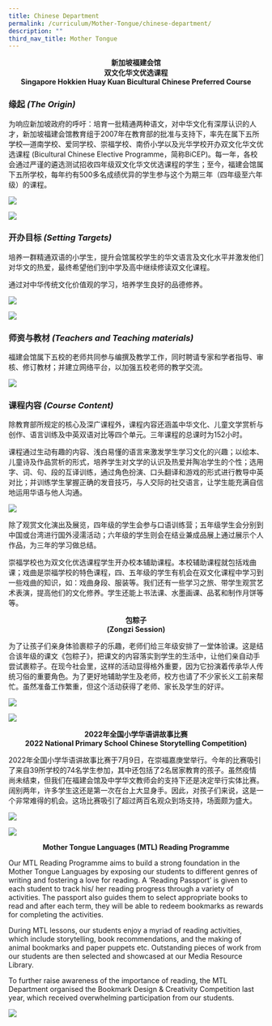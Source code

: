```yaml
---
title: Chinese Department
permalink: /curriculum/Mother-Tongue/chinese-department/
description: ""
third_nav_title: Mother Tongue
---
```

<center><b>新加坡福建会馆<br>  
双文化华文优选课程</b></center>


<center><b>Singapore Hokkien Huay Kuan Bicultural Chinese Preferred Course</b></center>

### 缘起 _(The Origin)_

为响应新加坡政府的呼吁：培育一批精通两种语文，对中华文化有深厚认识的人才，新加坡福建会馆教育组于2007年在教育部的批准与支持下，率先在属下五所学校—道南学校、爱同学校、崇福学校、南侨小学以及光华学校开办双文化华文优选课程 (Bicultural Chinese Elective Programme，简称BiCEP)。每一年，各校会通过严谨的遴选测试招收四年级双文化华文优选课程的学生；至今，福建会馆属下五所学校，每年约有500多名成绩优异的学生参与这个为期三年（四年级至六年级）的课程。

![](/images/ChineseDepartment_Photo-1-2048x1536.jpg)

![](/images/ChineseDepartment_Photo-3-2048x1346.jpg)

### 开办目标 _(Setting Targets)_

培养一群精通双语的小学生，提升会馆属校学生的华文语言及文化水平并激发他们对华文的热爱，最终希望他们到中学及高中继续修读双文化课程。

通过对中华传统文化价值观的学习，培养学生良好的品德修养。

![](/images/ChineseDepartment_Photo-5-2048x1536.jpg)

![](/images/ChineseDepartment_Photo-6-2048x1536.jpg)

### 师资与教材 _(Teachers and Teaching materials)_

福建会馆属下五校的老师共同参与编撰及教学工作，同时聘请专家和学者指导、审核、修订教材；并建立网络平台，以加强五校老师的教学交流。

![](/images/ChineseDepartment_Photo-A-2048x1152.png)

### 课程内容 _(Course Content)_

除教育部所规定的核心及深广课程外，课程内容还涵盖中华文化、儿童文学赏析与创作、语言训练及中英双语对比等四个单元。三年课程的总课时为152小时。

课程通过生动有趣的内容、浅白易懂的语言来激发学生学习文化的兴趣；以绘本、儿童诗及作品赏析的形式，培养学生对文学的认识及热爱并陶冶学生的个性；选用字、词、句、段的互译训练，通过角色扮演、口头翻译和游戏的形式进行教导中英对比；并训练学生掌握正确的发音技巧，与人交际的社交语言，让学生能充满自信地运用华语与他人沟通。

![](/images/ChineseDepartment_Photo-B-2048x1152.png)

除了观赏文化演出及展览，四年级的学生会参与口语训练营；五年级学生会分别到中国或台湾进行国外浸濡活动；六年级的学生则会在结业兼成品展上通过展示个人作品，为三年的学习做总结。

崇福学校也为双文化优选课程学生开办校本辅助课程。本校辅助课程就包括戏曲课；戏曲是崇福学校的特色课程，四、五年级的学生有机会在双文化课程中学习到一些戏曲的知识，如：戏曲身段、服装等。我们还有一些学习之旅、带学生观赏艺术表演，提高他们的文化修养。学生还能上书法课、水墨画课、品茗和制作月饼等等。

<center><b>包粽子<br>
	(Zongzi Session)</b></center>
	
为了让孩子们亲身体验裹粽子的乐趣，老师们给三年级安排了一堂体验课。这是结合该年级的课文《包粽子》，把课文的内容落实到学生的生活中，让他们亲自动手尝试裹粽子。在现今社会里，这样的活动显得格外重要，因为它扮演着传承华人传统习俗的重要角色。为了更好地辅助学生及老师，校方也请了不少家长义工前来帮忙。虽然准备工作繁重，但这个活动获得了老师、家长及学生的好评。

![](/images/Zongzi-Picture-1.jpg)

![](/images/Zongzi-Picture-2.jpg)

<center><b>2022年全国小学华语讲故事比赛<br>
	2022 National Primary School Chinese Storytelling Competition)</b></center>
	
2022年全国小学华语讲故事比赛于7月9日，在崇福嘉庚堂举行。今年的比赛吸引了来自39所学校的74名学生参加，其中还包括了2名居家教育的孩子。虽然疫情尚未结束，但我们在福建会馆及中学华文教师会的支持下还是决定举行实体比赛。阔别两年，许多学生这还是第一次在台上大显身手。因此，对孩子们来说，这是一个非常难得的机会。这场比赛吸引了超过两百名观众到场支持，场面颇为盛大。

![](/images/National_Chinese_Storytelling_Competition_Picture1.jpg)

![](/images/National_Chinese_Storytelling_Competition_Picture2.jpg)

<center><b>Mother Tongue Languages (MTL) Reading Programme</b></center>

Our MTL Reading Programme aims to build a strong foundation in the Mother Tongue Languages by exposing our students to different genres of writing and fostering a love for reading. A ‘Reading Passport’ is given to each student to track his/ her reading progress through a variety of activities. The passport also guides them to select appropriate books to read and after each term, they will be able to redeem bookmarks as rewards for completing the activities.

During MTL lessons, our students enjoy a myriad of reading activities, which include storytelling, book recommendations, and the making of animal bookmarks and paper puppets etc. Outstanding pieces of work from our students are then selected and showcased at our Media Resource Library.

To further raise awareness of the importance of reading, the MTL Department organised the Bookmark Design & Creativity Competition last year, which received overwhelming participation from our students.

![](/images/MTL-Chinese-Picture-A.jpg)